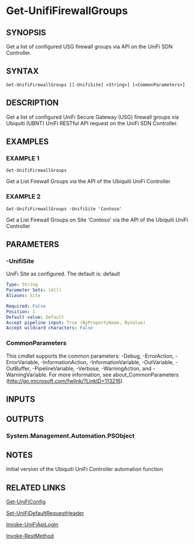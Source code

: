 ﻿---
external help file: UniFiTooling-help.xml
HelpVersion: 1.1.0
Locale: en-US
Module Guid: 7fff91a0-02eb-4df2-84d5-c7d3cd7f7a5d
Module Name: UniFiTooling
online version: https://github.com/Enatec/UniFiTooling/raw/master/docs/Get-UnifiFirewallGroups.md
schema: 2.0.0
---

# Get-UnifiFirewallGroups

## SYNOPSIS
Get a list of configured USG firewall groups via API on the UniFi SDN Controller.

## SYNTAX

```
Get-UnifiFirewallGroups [[-UnifiSite] <String>] [<CommonParameters>]
```

## DESCRIPTION
Get a list of configured UniFi Secure Gateway (USG) firewall groups via Ubiquiti (UBNT) UniFi RESTful API request on the UniFi SDN Controller.

## EXAMPLES

### EXAMPLE 1
```
Get-UnifiFirewallGroups
```

Get a List Firewall Groups via the API of the Ubiquiti UniFi Controller

### EXAMPLE 2
```
Get-UnifiFirewallGroups -UnifiSite 'Contoso'
```

Get a List Firewall Groups on Site 'Contoso' via the API of the Ubiquiti UniFi Controller

## PARAMETERS

### -UnifiSite
UniFi Site as configured.
The default is: default

```yaml
Type: String
Parameter Sets: (All)
Aliases: Site

Required: False
Position: 1
Default value: Default
Accept pipeline input: True (ByPropertyName, ByValue)
Accept wildcard characters: False
```

### CommonParameters
This cmdlet supports the common parameters: -Debug, -ErrorAction, -ErrorVariable, -InformationAction, -InformationVariable, -OutVariable, -OutBuffer, -PipelineVariable, -Verbose, -WarningAction, and -WarningVariable.
For more information, see about_CommonParameters (http://go.microsoft.com/fwlink/?LinkID=113216).

## INPUTS

## OUTPUTS

### System.Management.Automation.PSObject
## NOTES
Initial version of the Ubiquiti UniFi Controller automation function

## RELATED LINKS

[Get-UniFiConfig]()

[Set-UniFiDefaultRequestHeader]()

[Invoke-UniFiApiLogin]()

[Invoke-RestMethod]()


